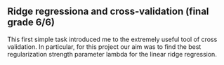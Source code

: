 ## Ridge regressiona and cross-validation (final grade 6/6)

This first simple task introduced me to the extremely useful tool of cross validation. In particular, for this project our aim was to find the best regularization strength parameter lambda for the linear ridge regression.
